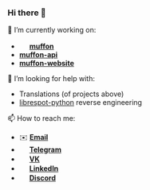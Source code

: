 ### Hi there 👋

🔭 I’m currently working on:
- <img src="https://muffon.netlify.app/icons/favicon-16x16.png" height="16"> [**muffon**](https://github.com/staniel359/muffon)
- [**muffon-api**](https://github.com/staniel359/muffon-api)
- [**muffon-website**](https://github.com/staniel359/muffon-website)

🤔 I’m looking for help with:
- Translations (of projects above)
- [librespot-python](https://github.com/kokarare1212/librespot-python) reverse engineering

📫 How to reach me:
- ✉️ [**Email**](mailto:staniel359@gmail.com)
- <img src="https://telegram.org/img/favicon-16x16.png" height="16"> [**Telegram**](https://t.me/staniel359)
- <img src="https://vk.com/images/icons/favicons/fav_logo.ico" height="16"> [**VK**](https://vk.com/id223233444)
- <img src="https://static-exp1.licdn.com/sc/h/8s162nmbcnfkg7a0k8nq9wwqo" height="16"> [**LinkedIn**](https://www.linkedin.com/in/aleksey-shpakovsky-075b53138/)
- <img src="https://assets-global.website-files.com/6257adef93867e50d84d30e2/625e5fcef7ab80b8c1fe559e_Discord-Logo-Color.png" height="16"> [**Discord**](https://discord.com/users/859040451901915196)
